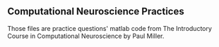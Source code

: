 ## Computational Neuroscience Practices
Those files are practice questions' matlab code from The Introductory Course in Computational Neuroscience by Paul Miller.
